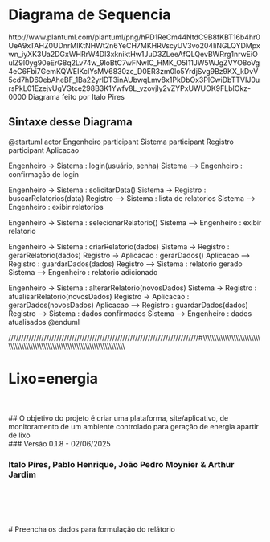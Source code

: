 # Diagrama de Sequencia
<p>
  http://www.plantuml.com/plantuml/png/hPD1ReCm44NtdC9B8fKBT16b4hr0UeA9xTAHZ0UDnrMlKtNHWt2n6YeCH7MKHRVscyUV3vo204liNGLQYDMpxwn_iyXK3Ua2DGxWHRrW4Dl3xkniktHw1JuD3ZLeeAfQLQevBWRrg1nrwEiOulZ9I0yg90eErG8q2Lv74w_9loBtC7wFNwIC_HMK_O5I11JW5WJgZVYO8oVg4eC6Fbi7GemKQWEIKcIYsMV6830zc_D0ER3zm0lo5YrdjSvg9Bz9KX_kDvV5cd7hD60ebAheBF_1Ba22yrlDT3inAUbwqLmv8x1PkDbOx3PlCwiDbTTVIJ0ursPkL01EzejvUgVGtce298B3K1Ywfv8L_vzovjly2vZYPxUWUOK9FLblOkz-0000
  Diagrama feito por Italo Pires

  ## Sintaxe desse Diagrama
  
  @startuml actor Engenheiro participant Sistema participant Registro participant Aplicacao

Engenheiro -> Sistema : login(usuário, senha) Sistema --> Engenheiro : confirmação de login

Engenheiro -> Sistema : solicitarData() Sistema -> Registro : buscarRelatorios(data) Registro --> Sistema : lista de relatorios Sistema --> Engenheiro : exibir relatorios

Engenheiro -> Sistema : selecionarRelatorio() Sistema --> Engenheiro : exibir relatorio

Engenheiro -> Sistema : criarRelatorio(dados) Sistema -> Registro : gerarRelatorio(dados) Registro -> Aplicacao : gerarDados() Aplicacao --> Registro : guardarDados(dados) Registro --> Sistema : relatorio gerado Sistema --> Engenheiro : relatorio adicionado

Engenheiro -> Sistema : alterarRelatorio(novosDados) Sistema -> Registro : atualisarRelatorio(novosDados) Registro -> Aplicacao : gerarDados(novosDados) Aplicacao --> Registro : guardarDados(dados) Registro --> Sistema : dados confirmados Sistema --> Engenheiro : dados atualisados @enduml
</p>


<p>///////////////////////////////////////////////////////////////////////////#\\\\\\\\\\\\\\\\\\\\\\\\\\\\\\\\\\\\\\\\\\\\\\\\\\\\\\\\\\\\\\\\\\\\\\\\\\\\\\\</p>


# Lixo=energia
<br>
<br>
## O objetivo do projeto é criar uma plataforma, site/aplicativo, de monitoramento de um ambiente controlado para geração de energia apartir de lixo
<br>
### Versão 0.1.8 - 02/06/2025

### Italo Píres, Pablo Henrique, João Pedro Moynier & Arthur Jardim

#
<br>
<br>
<br>
# Preencha os dados para formulação do relátorio
